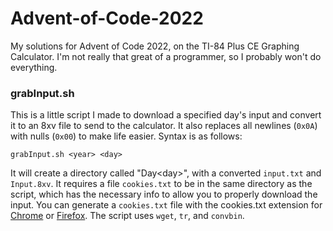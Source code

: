 # Advent-of-Code-2022
My solutions for Advent of Code 2022, on the TI-84 Plus CE Graphing Calculator. I'm not really that great of a programmer, so I probably won't do everything.

### grabInput.sh

This is a little script I made to download a specified day's input and convert it to an 8xv file to send to the calculator. It also replaces all newlines (`0x0A`) with nulls (`0x00`) to make life easier. Syntax is as follows:

    grabInput.sh <year> <day>

It will create a directory called "Day\<day\>", with a converted `input.txt` and `Input.8xv`. It requires a file `cookies.txt` to be in the same directory as the script, which has the necessary info to allow you to properly download the input. You can generate a `cookies.txt` file with the cookies.txt extension for [Chrome](https://chrome.google.com/webstore/detail/get-cookiestxt/bgaddhkoddajcdgocldbbfleckgcbcid) or [Firefox](https://addons.mozilla.org/en-US/firefox/addon/cookies-txt/). The script uses `wget`, `tr`, and `convbin`.
